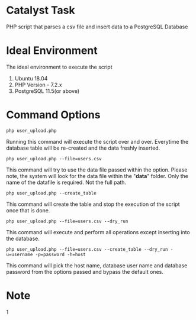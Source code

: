 # Catalyst Task
PHP script that parses a csv file and insert data to a PostgreSQL Database


# Ideal Environment
The ideal environment to execute the script
1. Ubuntu 18.04
2. PHP Version - 7.2.x
3. PostgreSQL 11.5(or above)


# Command Options
`php user_upload.php`

Running this command will execute the script over and over. Everytime the database table will be re-created and the data freshly inserted.

`php user_upload.php --file=users.csv`

This command will try to use the data file passed within the option. Please note, the system will look for the data file within the "**data**" folder. Only the name of the datafile is required. Not the full path.

`php user_upload.php --create_table`

This command will create the table and stop the execution of the script once that is done.

`php user_upload.php --file=users.csv --dry_run`

This command will execute and perform all operations except inserting into the database.

`php user_upload.php --file=users.csv --create_table --dry_run -u=username -p=password -h=host`

This command will pick the host name, database user name and database password from the options passed and bypass the default ones.

# Note
1
